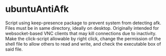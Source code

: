 # ubuntuAntiAfk
Script using keep-presence package to prevent system from detecting afk. Files must be in same directory, ideally on desktop. Originally intended for websocket-based VNC
 clients that may kill connections due to inactivity. Make the click-script allowable by right click, change the permission of the shell file to allow others to read and write, and check the executable box of said file.
